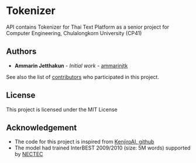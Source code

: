 # Tokenizer

API contains Tokenizer for Thai Text Platform as a senior project for Computer Engineering, Chulalongkorn University (CP41)

## Authors

* **Ammarin Jetthakun** - *Initial work* - [ammarinjtk](https://github.com/ammarinjtk)

See also the list of [contributors](https://github.com/ammarinjtk/Tokenizer/graphs/contributors) who participated in this project.

## License

This project is licensed under the MIT License

## Acknowledgement

* The code for this project is inspired from [KenjiroAI, github](https://github.com/KenjiroAI/SynThai)
* The model had trained InterBEST 2009/2010 (size: 5M words) supported by [NECTEC](https://www.nectec.or.th/corpus/index.php?league=pm)
